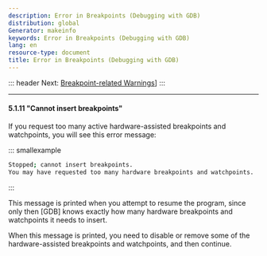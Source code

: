 ```yaml
---
description: Error in Breakpoints (Debugging with GDB)
distribution: global
Generator: makeinfo
keywords: Error in Breakpoints (Debugging with GDB)
lang: en
resource-type: document
title: Error in Breakpoints (Debugging with GDB)
---
```

::: header
Next: [Breakpoint-related Warnings](Breakpoint_002drelated-Warnings.html#Breakpoint_002drelated-Warnings)]
:::

---

#### 5.1.11 "Cannot insert breakpoints"

If you request too many active hardware-assisted breakpoints and watchpoints, you will see this error message:

::: smallexample

```bash
Stopped; cannot insert breakpoints.
You may have requested too many hardware breakpoints and watchpoints.
```

:::

This message is printed when you attempt to resume the program, since only then [GDB] knows exactly how many hardware breakpoints and watchpoints it needs to insert.

When this message is printed, you need to disable or remove some of the hardware-assisted breakpoints and watchpoints, and then continue.
